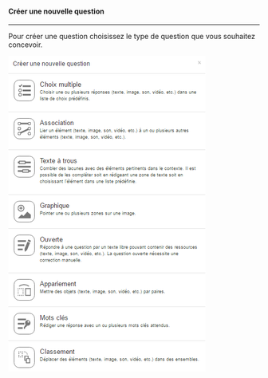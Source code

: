 #### Créer une nouvelle question

---

Pour créer une question choisissez le type de question que vous souhaitez concevoir.

![](images/quiz-fig12.png)
